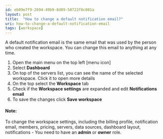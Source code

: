 ```yaml
---
id: eb09e7f9-2694-49b9-8d09-50723f8c001a
layout: post
title:  "How to change a default notification email?"
uri: how-to-change-a-default-notification-email
tags: [workspace]
---
```


A default notification email is the same email that was used by the person who created the workspace. You can change this email to anything at any time.

<!-- more -->

1.  Open the main menu on the top left \[menu icon\]
2.  Select **Dashboard**
3.  On top of the servers list, you can see the name of the selected workspace. Click it to open more details
4.  On the top select the **Workspace** tab
5.  Check if the **Workspace settings** are expanded and edit **Notifications email**
6.  To save the changes click **Save workspace**

#### Note:

To change the workspace settings, including the billing profile, notification email, members, pricing, servers, data sources, dashboard layout, notifications - You need to have an **admin** or **owner** role.